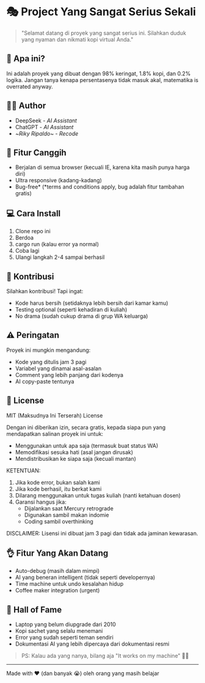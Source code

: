 # 🎭 Project Yang Sangat Serius Sekali

> "Selamat datang di proyek yang sangat serius ini. Silahkan duduk yang nyaman dan nikmati kopi virtual Anda." 

## 🤔 Apa ini?
Ini adalah proyek yang dibuat dengan 98% keringat, 1.8% kopi, dan 0.2% logika. Jangan tanya kenapa persentasenya tidak masuk akal, matematika is overrated anyway.

## 👨‍💻 Author
- DeepSeek - *AI Assistant*
- ChatGPT - *AI Assistant*
- ~*Riky Ripaldo*~ - *Recode*

## 🚀 Fitur Canggih
- Berjalan di semua browser (kecuali IE, karena kita masih punya harga diri)
- Ultra responsive (kadang-kadang)
- Bug-free* (*terms and conditions apply, bug adalah fitur tambahan gratis)

## 💻 Cara Install
1. Clone repo ini
2. Berdoa
3. cargo run (kalau error ya normal)
4. Coba lagi
5. Ulangi langkah 2-4 sampai berhasil

## 🤝 Kontribusi
Silahkan kontribusi! Tapi ingat:
- Kode harus bersih (setidaknya lebih bersih dari kamar kamu)
- Testing optional (seperti kehadiran di kuliah)
- No drama (sudah cukup drama di grup WA keluarga)

## ⚠️ Peringatan
Proyek ini mungkin mengandung:
- Kode yang ditulis jam 3 pagi
- Variabel yang dinamai asal-asalan
- Comment yang lebih panjang dari kodenya
- AI copy-paste tentunya

## 📝 License
MIT (Maksudnya Ini Terserah) License

Dengan ini diberikan izin, secara gratis, kepada siapa pun yang mendapatkan salinan proyek ini untuk:
- Menggunakan untuk apa saja (termasuk buat status WA)
- Memodifikasi sesuka hati (asal jangan dirusak)
- Mendistribusikan ke siapa saja (kecuali mantan)

KETENTUAN:
1. Jika kode error, bukan salah kami
2. Jika kode berhasil, itu berkat kami
3. Dilarang menggunakan untuk tugas kuliah (nanti ketahuan dosen)
4. Garansi hangus jika:
   - Dijalankan saat Mercury retrograde
   - Digunakan sambil makan indomie
   - Coding sambil overthinking

DISCLAIMER: Lisensi ini dibuat jam 3 pagi dan tidak ada jaminan kewarasan.

## 👌 Fitur Yang Akan Datang
- Auto-debug (masih dalam mimpi)
- AI yang beneran intelligent (tidak seperti developernya)
- Time machine untuk undo kesalahan hidup
- Coffee maker integration (urgent)

## 🎪 Hall of Fame
- Laptop yang belum diupgrade dari 2010
- Kopi sachet yang selalu menemani
- Error yang sudah seperti teman sendiri
- Dokumentasi AI yang lebih dipercaya dari dokumentasi resmi

> PS: Kalau ada yang nanya, bilang aja "It works on my machine" 🤷‍♂️

---
Made with ❤️ (dan banyak 😭) oleh orang yang masih belajar